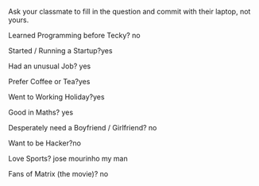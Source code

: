 Ask your classmate to fill in the question and commit with their laptop, not yours.

Learned Programming before Tecky? no

Started / Running a Startup?yes

Had an unusual Job? yes

Prefer Coffee or Tea?yes

Went to Working Holiday?yes

Good in Maths? yes

Desperately need a Boyfriend / Girlfriend? no

Want to be Hacker?no

Love Sports? jose mourinho my man

Fans of Matrix (the movie)? no